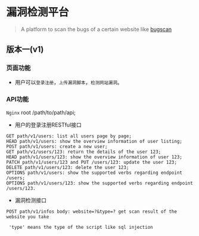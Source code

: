 # 漏洞检测平台

> A platform to scan the bugs of a certain website like [bugscan](http://www.bugscan.net/)

## 版本一(v1)

### 页面功能

- 用户可以`登录注册`，`上传漏洞脚本`，`检测网站漏洞`。

### API功能

`Nginx` root /path/to/path/api;

- 用户的登录注册RESTful接口

```
GET path/v1/users: list all users page by page;
HEAD path/v1/users: show the overview information of user listing;
POST path/v1/users: create a new user;
GET path/v1/users/123: return the details of the user 123;
HEAD path/v1/users/123: show the overview information of user 123;
PATCH path/v1/users/123 and PUT /users/123: update the user 123;
DELETE path/v1/users/123: delete the user 123;
OPTIONS path/v1/users: show the supported verbs regarding endpoint /users;
OPTIONS path/v1/users/123: show the supported verbs regarding endpoint /users/123.
```

- 漏洞检测接口

```
POST path/v1/infos body: website=?&type=? get scan result of the website you take

 'type' means the type of the script like sql injection
```




